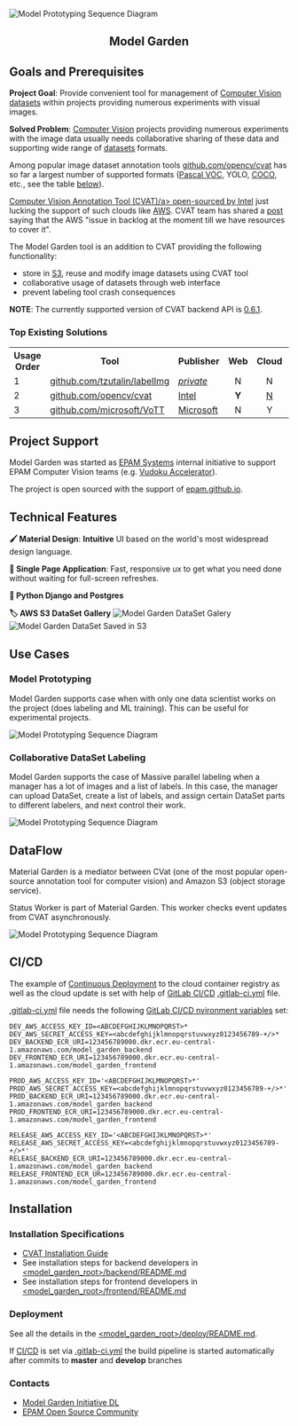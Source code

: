 ![Model Prototyping Sequence Diagram](docs/images/screen_model_garden_gallery.png)

<div align="center"><h2>Model Garden</h2></div>

## Goals and Prerequisites

**Project Goal**: Provide convenient tool for management of
 [Computer Vision](www.wikipedia.org/wiki/Computer_vision)
 [datasets](www.wikipedia.org/wiki/Data_set) within projects providing numerous
 experiments with visual images.

**Solved Problem**: [Computer Vision](www.wikipedia.org/wiki/Computer_vision)
 projects providing numerous experiments with the image data usually needs
 collaborative sharing of these data and supporting wide range of
 [datasets](www.wikipedia.org/wiki/Data_set) formats.

Among popular image dataset annotation tools
 <a href="www.github.com/opencv/cvat">github.com/opencv/cvat</a> has so far a
 largest number of supported formats ([Pascal VOC](host.robots.ox.ac.uk/pascal/VOC),
 YOLO, [COCO](www.cocodataset.org), etc., see the table
 [below](#existing-solutions)).

<a href="www.github.com/opencv/cvat">Computer Vision Annotation Tool (CVAT)/a>
 open-sourced by <a href="Intel.com">Intel</a> just lucking the support of such
 clouds like [AWS](www.aws.amazon.com). CVAT team has shared a
 <a href="www.github.com/opencv/cvat/issues/863">post</a> saying that the AWS
 "issue in backlog at the moment till we have resources to cover it".

The Model Garden tool is an addition to CVAT providing the following functionality:
 * store in [S3](www.wikipedia.org/wiki/Amazon_S3), reuse and modify image
  datasets using CVAT tool
 * collaborative usage of datasets through web interface
 * prevent labeling tool crash consequences

**NOTE**: The currently supported version of CVAT backend API is
 [0.6.1](www.github.com/openvinotoolkit/cvat/tree/v0.6.1).

### Top Existing Solutions

<table style="width:100%">
  <tr>
    <th style="text-align:center">Usage Order</th>
    <th style="text-align:center">Tool</th>
    <th style="text-align:center">Publisher</th>
    <th style="text-align:center">Web</th>
    <th style="text-align:center">Cloud</th>
    <th style="text-align:center">Pascal VOC</th>
    <th style="text-align:center">YOLO</th>
    <th style="text-align:center">COCO</th>
    <th style="text-align:center">MASK</th>
    <th style="text-align:center">TFRecord</th>
    <th style="text-align:center">MOT</th>
  </tr>
  <tr>
    <td>1</td>
    <td><a href="www.github.com/tzutalin/labelImg">github.com/tzutalin/labelImg</a></td>
    <td><a href="tzutalin.github.io"><i>private</i></a></td>
    <td style="text-align:center">N</td>
    <td style="text-align:center">N</td>
    <td style="text-align:center">Y</td>
    <td style="text-align:center">Y</td>
    <td style="text-align:center">N</td>
    <td style="text-align:center">N</td>
    <td style="text-align:center">N</td>
    <td style="text-align:center">N</td>
  </tr>
  <tr>
    <td>2</td>
    <td><a href="www.github.com/opencv/cvat">github.com/opencv/cvat</a></td>
    <td><a href="Intel.com">Intel</a></td>
    <td style="text-align:center"><b>Y</b></td>
    <td style="text-align:center"><a href="www.github.com/opencv/cvat/issues/863">N</a></td>
    <td style="text-align:center"><b>Y</b></td>
    <td style="text-align:center"><b>Y</b></td>
    <td style="text-align:center"><b>Y</b></td>
    <td style="text-align:center"><b>Y</b></td>
    <td style="text-align:center"><b>Y</b></td>
    <td style="text-align:center"><b>Y</b></td>
  </tr>
  <tr>
    <td>3</td>
    <td><a href="www.github.com/microsoft/VoTT">github.com/microsoft/VoTT</a></td>
    <td><a href="Microsoft.com">Microsoft</a></td>
    <td style="text-align:center">N</td>
    <td style="text-align:center">Y</td>
    <td style="text-align:center">Y</td>
    <td style="text-align:center"><a href="www.github.com/microsoft/VoTT/issues/803">N</a></td>
    <td style="text-align:center">N</td>
    <td style="text-align:center">N</td>
    <td style="text-align:center">N</td>
    <td style="text-align:center">N</td>
  </tr>
</table>

## Project Support

Model Garden was started as [EPAM Systems](www.epam.com) internal initiative to
support EPAM Computer Vision teams (e.g. 
[Vudoku Accelerator](www.epam.com/careers/blog/vudoku-smart-tv-an-innovative-solution-for-video-content-rotation)). 

The project is open sourced with the support of [epam.github.io](epam.github.io).

## Technical Features

**‍🖌️ Material Design**: **Intuitive** UI based on the world's most widespread
design language.

**🏃 Single Page Application**: Fast, responsive ux to get what you need done
without waiting for full-screen refreshes.

**🐍 Python Django and Postgres**

**🏷 AWS S3 DataSet Gallery**
![Model Garden DataSet Galery](docs/images/screen_model_garden_dataset.png)
![Model Garden DataSet Saved in S3](docs/images/screen_model_garden_dataset_s3.png)

## Use Cases

### Model Prototyping

Model Garden supports case when with only one data scientist works on the
 project (does labeling and ML training). This can be useful for experimental
 projects.

![Model Prototyping Sequence Diagram](docs/images/use_case_model_prototyping.png)

### Collaborative DataSet Labeling

Model Garden supports the case of Massive parallel labeling when a manager has a
 lot of images and a list of labels. In this case, the manager can upload
 DataSet, create a list of labels, and assign certain DataSet parts to different
 labelers, and next control their work.

![Model Prototyping Sequence Diagram](docs/images/use_case_collaborative_dataset_labeling.png)

## DataFlow

Material Garden is a mediator between CVat (one of the most popular open-source
 annotation tool for computer vision) and Amazon S3 (object storage service).

Status Worker is part of Material Garden. This worker checks event updates from
 CVAT asynchronously.

![Model Prototyping Sequence Diagram](docs/images/architecture/architecture_model_garden_dataflow.png)

## CI/CD

The example of [Continuous Deployment](https://en.wikipedia.org/wiki/Continuous_deployment)
 to the cloud container registry as well as the cloud update is set with help of
 [GitLab CI/CD](docs.gitlab.com/ee/ci/) [.gitlab-ci.yml](.gitlab-ci.yml) file.

[.gitlab-ci.yml](.gitlab-ci.yml) file needs the following 
[GitLab CI/CD nvironment variables](https://docs.gitlab.com/ee/ci/variables/) set:

```
DEV_AWS_ACCESS_KEY_ID=<ABCDEFGHIJKLMNOPQRST>*
DEV_AWS_SECRET_ACCESS_KEY=<abcdefghijklmnopqrstuvwxyz0123456789-+/>*
DEV_BACKEND_ECR_URI=123456789000.dkr.ecr.eu-central-1.amazonaws.com/model_garden_backend
DEV_FRONTEND_ECR_URI=123456789000.dkr.ecr.eu-central-1.amazonaws.com/model_garden_frontend

PROD_AWS_ACCESS_KEY_ID='<ABCDEFGHIJKLMNOPQRST>*'
PROD_AWS_SECRET_ACCESS_KEY=<abcdefghijklmnopqrstuvwxyz0123456789-+/>*'
PROD_BACKEND_ECR_URI=123456789000.dkr.ecr.eu-central-1.amazonaws.com/model_garden_backend
PROD_FRONTEND_ECR_URI=123456789000.dkr.ecr.eu-central-1.amazonaws.com/model_garden_frontend

RELEASE_AWS_ACCESS_KEY_ID='<ABCDEFGHIJKLMNOPQRST>*'
RELEASE_AWS_SECRET_ACCESS_KEY=<abcdefghijklmnopqrstuvwxyz0123456789-+/>*'
RELEASE_BACKEND_ECR_URI=123456789000.dkr.ecr.eu-central-1.amazonaws.com/model_garden_backend
RELEASE_FRONTEND_ECR_UR=123456789000.dkr.ecr.eu-central-1.amazonaws.com/model_garden_frontend
``` 

## Installation

### Installation Specifications
- [CVAT Installation Guide](cvat/README.md)
- See installation steps for backend developers in
 [<model_garden_root>/backend/README.md](backend/README.md)
- See installation steps for frontend developers in
 [<model_garden_root>/frontend/README.md](frontend/README.md)

### Deployment

See all the details in the [<model_garden_root>/deploy/README.md](deploy/README.md).

If [CI/CD](https://en.wikipedia.org/wiki/CI/CD) is set via
 [.gitlab-ci.yml](.gitlab-ci.yml) the build pipeline is started automatically
 after commits to **master** and **develop** branches


### Contacts

* <a href="mailto:OrgCompetencyComputerVisionServiceDesk@epam.com">Model Garden Initiative DL</a>
* <a href="mailto:OrgOpenSourceRelease@epam.com">EPAM Open Source Community</a> 
